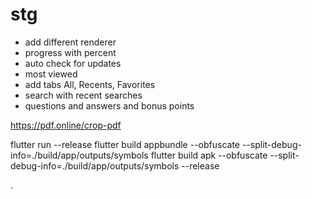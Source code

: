 # stg

- add different renderer
- progress with percent
- auto check for updates
- most viewed
- add tabs All, Recents, Favorites
- search with recent searches
- questions and answers and bonus points

https://pdf.online/crop-pdf

flutter run --release
flutter build appbundle --obfuscate --split-debug-info=./build/app/outputs/symbols
flutter build apk --obfuscate --split-debug-info=./build/app/outputs/symbols --release


.